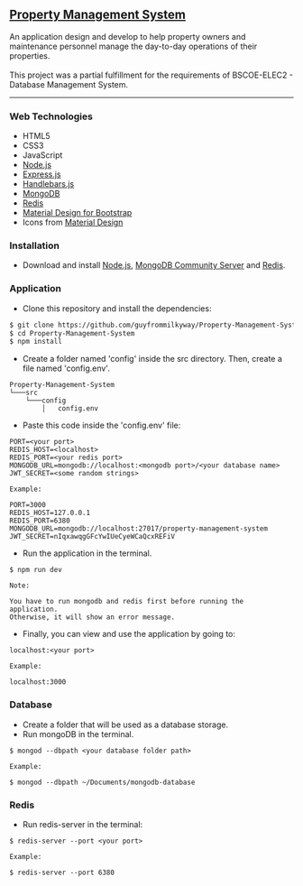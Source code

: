 ## [Property Management System](https://github.com/guyfrommilkyway/Property-Management-System)

<p>
An application design and develop to help property owners and maintenance personnel manage the day-to-day operations of their properties.
<br><br>
This project was a partial fulfillment for the requirements of BSCOE-ELEC2 - Database Management System.
</p>

---

### Web Technologies

- HTML5
- CSS3
- JavaScript
- [Node.js](https://nodejs.org/)
- [Express.js](https://expressjs.com/)
- [Handlebars.js](https://handlebarsjs.com/)
- [MongoDB](https://www.mongodb.com/)
- [Redis](https://redis.io/)
- [Material Design for Bootstrap](https://mdbootstrap.com/)
- Icons from [Material Design](https://material.io/resources/icons/?style=baseline)

### Installation

- Download and install [Node.js](https://nodejs.org/en/download/), [MongoDB Community Server](https://www.mongodb.com/try/download/community) and [Redis](https://redis.io/download).

### Application

- Clone this repository and install the dependencies:

```bash
$ git clone https://github.com/guyfrommilkyway/Property-Management-System.git
$ cd Property-Management-System
$ npm install
```

- Create a folder named 'config' inside the src directory. Then, create a file named 'config.env'.

```
Property-Management-System
└───src
    └───config
        │   config.env
```

- Paste this code inside the 'config.env' file:

```
PORT=<your port>
REDIS_HOST=<localhost>
REDIS_PORT=<your redis port>
MONGODB_URL=mongodb://localhost:<mongodb port>/<your database name>
JWT_SECRET=<some random strings>
```

```
Example:

PORT=3000
REDIS_HOST=127.0.0.1
REDIS_PORT=6380
MONGODB_URL=mongodb://localhost:27017/property-management-system
JWT_SECRET=nIqxawqgGFcYwIUeCyeWCaQcxREFiV
```

- Run the application in the terminal.

```
$ npm run dev
```

```
Note:

You have to run mongodb and redis first before running the application.
Otherwise, it will show an error message.

```

- Finally, you can view and use the application by going to:

```
localhost:<your port>
```

```
Example:

localhost:3000
```

### Database

- Create a folder that will be used as a database storage.
- Run mongoDB in the terminal.

```
$ mongod --dbpath <your database folder path>
```

```
Example:

$ mongod --dbpath ~/Documents/mongodb-database
```

### Redis

- Run redis-server in the terminal:

```
$ redis-server --port <your port>
```

```
Example:

$ redis-server --port 6380
```
